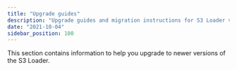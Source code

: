 ```yaml
---
title: "Upgrade guides"
description: "Upgrade guides and migration instructions for S3 Loader versions with configuration changes and breaking updates."
date: "2021-10-04"
sidebar_position: 100
---
```


This section contains information to help you upgrade to newer versions of the S3 Loader.
